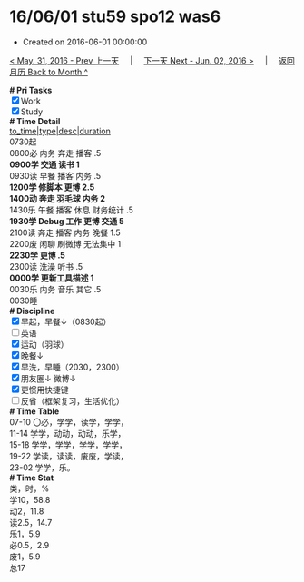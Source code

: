 # 16/06/01 stu59 spo12 was6

- Created on 2016-06-01 00:00:00

[< May. 31, 2016 - Prev 上一天](_archived/lifelogs/2016/05/d31.md) &nbsp; &nbsp; | &nbsp; &nbsp; [下一天 Next - Jun. 02, 2016 >](_archived/lifelogs/2016/06/d02.md) &nbsp; &nbsp; |  &nbsp; &nbsp; [返回月历 Back to Month ^](_archived/lifelogs/2016/06/index.md)
<br/><div><b># Pri Tasks</b></div><div><input checked="true" type="checkbox"/>Work</div><div><input checked="true" type="checkbox"/>Study</div><div><b># Time Detail</b></div><div><u>to_time|type|desc|duration</u></div><div>0730起</div><div>0800必 内务 奔走 播客 .5</div><div><b>0900学 交通 读书 1</b></div><div>0930读 早餐 播客 内务 .5</div><div><b>1200学 修脚本 更博 2.5</b></div><div><b>1400动 奔走 羽毛球 内务 2</b></div><div>1430乐 午餐 播客 休息 财务统计 .5</div><div><b>1930学 Debug 工作 更博 交通 5</b></div><div>2100读 奔走 播客 内务 晚餐 1.5</div><div>2200废 闲聊 刷微博 无法集中 1</div><div><b>2230学 更博 .5</b></div><div>2300读 洗澡 听书 .5</div><div><b>0000学 更新工具描述 1</b></div><div>0030乐 内务 音乐 其它 .5</div><div>0030睡</div><div><b># Discipline</b></div><div><input checked="true" type="checkbox"/>早起，早餐↓（0830起）</div><div><input type="checkbox"/>英语</div><div><input checked="true" type="checkbox"/>运动（羽球）</div><div><input checked="true" type="checkbox"/>晚餐↓</div><div><input checked="true" type="checkbox"/>早洗，早睡（2030，2300）</div><div><b><input checked="true" type="checkbox"/></b>朋友圈↓ 微博↓</div><div><input checked="true" type="checkbox"/>更惯用快捷键</div><div><input type="checkbox"/>反省（框架复习，生活优化）</div><div><b># Time Table</b></div><div>07-10 〇必，学学，读学，学学，</div><div>11-14 学学，动动，动动，乐学，</div><div>15-18 学学，学学，学学，学学，</div><div>19-22 学读，读读，废废，学读，</div><div>23-02 学学，乐。</div><div><b># Time Stat</b></div><div>类，时，%</div><div>学10，58.8</div><div>动2，11.8</div><div>读2.5，14.7</div><div>乐1，5.9</div><div>必0.5，2.9</div><div>废1，5.9</div><div>总17</div>
